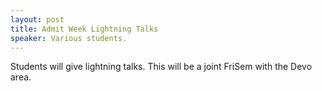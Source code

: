 ```yaml
---
layout: post
title: Admit Week Lightning Talks
speaker: Various students.
---
```


Students will give lightning talks. This will be a joint FriSem with the Devo area.